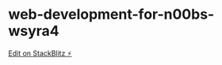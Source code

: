 # web-development-for-n00bs-wsyra4

[Edit on StackBlitz ⚡️](https://stackblitz.com/edit/web-development-for-n00bs-wsyra4)
